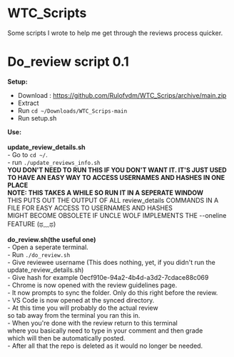 # WTC_Scripts
Some scripts I wrote to help me get through the reviews process quicker.

# Do_review script 0.1
__Setup:__
  - Download : https://github.com/Rulofvdm/WTC_Scrips/archive/main.zip
  - Extract
  - Run `cd ~/Downloads/WTC_Scrips-main`
  - Run setup.sh
    
__Use:__</br></br>
	</ensp>__update_review_details.sh__</br>
	- Go to `cd ~/`.</br>
	- run `./update_reviews_info.sh`</br>
		__YOU DON'T NEED TO RUN THIS IF YOU DON'T WANT IT. IT'S JUST USED TO HAVE AN EASY WAY TO ACCESS USERNAMES AND HASHES IN ONE PLACE__</br>
		__NOTE: THIS TAKES A WHILE SO RUN IT IN A SEPERATE WINDOW__</br>
		THIS PUTS OUT THE OUTPUT OF ALL review_details COMMANDS IN A FILE FOR EASY ACCESS TO USERNAMES AND HASHES</br>
		MIGHT BECOME OBSOLETE IF UNCLE WOLF IMPLEMENTS THE --oneline FEATURE (ಥ﹏ಥ) </br></br>
	__do_review.sh(the useful one)__</br>
	- Open a seperate terminal.</br>
	- Run ```./do_review.sh```</br>
	- Give reviewee username (This does nothing, yet, if you didn't run the update_review_details.sh)</br>
	- Give hash for example 0ecf910e-94a2-4b4d-a3d2-7cdace88c069</br>
	- Chrome is now opened with the review guidelines page.</br>
	- It now prompts to sync the folder. Only do this right before the review.</br>
	- VS Code is now opened at the synced directory.</br>
	- At this time you will probably do the actual review</br>
	 so tab away from the terminal you ran this in.</br>
	- When you're done with the review return to this terminal </br>
	 where you basically need to type in your comment and then grade</br>
	 which will then be automatically posted.</br>
	- After all that the repo is deleted as it would no longer be needed.</br>
